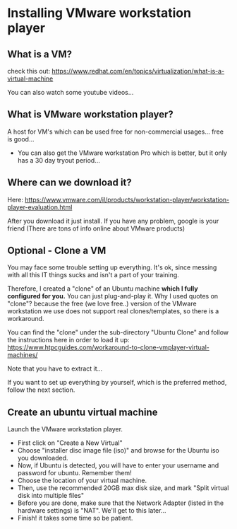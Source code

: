 # Installing VMware workstation player

## What is a VM?
check this out: https://www.redhat.com/en/topics/virtualization/what-is-a-virtual-machine 

You can also watch some youtube videos...

## What is VMware workstation player?
A host for VM's which can be used free for non-commercial usages... 
free is good...
* You can also get the VMware workstation Pro which is better, but it only has a 30 day tryout period...  

## Where can we download it?
Here:
https://www.vmware.com/il/products/workstation-player/workstation-player-evaluation.html

After you download it just install. If you have any problem, google is your friend (There are tons of info online about VMware products)

## Optional - Clone a VM
You may face some trouble setting up everything.
It's ok, since messing with all this IT things sucks and isn't a part of your training.

Therefore, I created a "clone" of an Ubuntu machine **which I fully configured for you.**
 You can just plug-and-play it.
 Why I used quotes on "clone"? because the free (we love free..) version
 of the VMware workstation we use does not support real clones/templates,
 so there is a workaround.
 
 You can find the "clone" under the sub-directory "Ubuntu Clone"
 and follow the instructions here in order to load it up:
 https://www.htpcguides.com/workaround-to-clone-vmplayer-virtual-machines/
  
 Note that you have to extract it...

If you want to set up everything by yourself, which is the preferred method, follow the next section.

## Create an ubuntu virtual machine
Launch the VMware workstation player. 

* First click on "Create a New Virtual"
* Choose "installer disc image file (iso)" and browse for the Ubuntu iso you downloaded.
* Now, if Ubuntu is detected, you will have to enter your username and password for ubuntu. Remember them!
* Choose the location of your virtual machine.
* Then, use the recommended 20GB max disk size, and mark "Split virtual disk into multiple files"
* Before you are done, make sure that the Network Adapter (listed in the hardware settings) is "NAT".
We'll get to this later...
* Finish! it takes some time so be patient.
